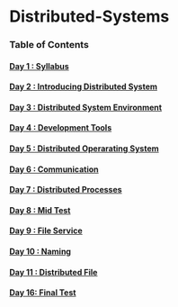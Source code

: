 # Distributed-Systems
### Table of Contents

#### [Day    1 : Syllabus](./README.md)
#### [Day    2 : Introducing Distributed System](./README.md)
#### [Day    3 : Distributed System Environment](./README.md)
#### [Day    4 : Development Tools](./README.md)
#### [Day    5 : Distributed Operarating System](./README.md)
#### [Day    6 : Communication](./README.md)
#### [Day    7 : Distributed Processes](./README.md)
#### [Day    8 : Mid Test](./README.md)
#### [Day    9 : File Service](./README.md)
#### [Day  10 : Naming](./README.md)
#### [Day  11 : Distributed File](./README.md)
#### [Day  16:  Final Test](./README.md)
